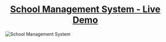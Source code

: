 <h1 align="center"><a href="https://school-system-client1.vercel.app/">School Management System - Live Demo</a></h1>
<img alt="School Management System" src="https://raw.githubusercontent.com/oguzhanuyanik-sr/school-management-system/master/screenshot.png" />
